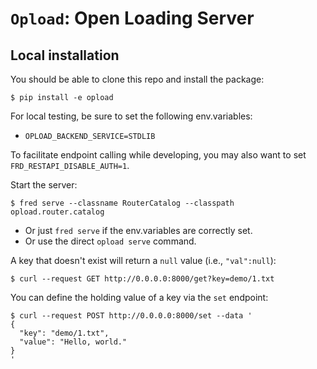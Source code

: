 # `Opload`: Open Loading Server

## Local installation

You should be able to clone this repo and install the package:
```
$ pip install -e opload
```

For local testing, be sure to set the following env.variables: 
* `OPLOAD_BACKEND_SERVICE=STDLIB`

To facilitate endpoint calling while developing, you may also want to set `FRD_RESTAPI_DISABLE_AUTH=1`.

Start the server:
```
$ fred serve --classname RouterCatalog --classpath opload.router.catalog
```
* Or just `fred serve` if the env.variables are correctly set.
* Or use the direct `opload serve` command. 


A key that doesn't exist will return a `null` value (i.e., `"val":null`):

```
$ curl --request GET http://0.0.0.0:8000/get?key=demo/1.txt
```

You can define the holding value of a key via the `set` endpoint:

```
$ curl --request POST http://0.0.0.0:8000/set --data '
{
  "key": "demo/1.txt",
  "value": "Hello, world."
}
'
```